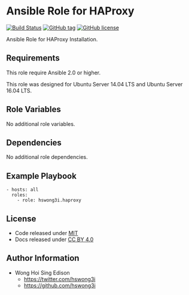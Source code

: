 Ansible Role for HAProxy
========================

[![Build Status](https://travis-ci.org/pantarei/ansible-role-haproxy.svg?branch=master)](https://travis-ci.org/pantarei/ansible-role-haproxy)
[![GitHub tag](https://img.shields.io/github/tag/pantarei/ansible-role-haproxy.svg)](https://github.com/pantarei/ansible-role-haproxy)
[![GitHub license](https://img.shields.io/github/license/pantarei/ansible-role-haproxy.svg)](https://github.com/pantarei/ansible-role-haproxy/blob/master/LICENSE)

Ansible Role for HAProxy Installation.

Requirements
------------

This role require Ansible 2.0 or higher.

This role was designed for Ubuntu Server 14.04 LTS and Ubuntu Server 16.04 LTS.

Role Variables
--------------

No additional role variables.

Dependencies
------------

No additional role dependencies.

Example Playbook
----------------

    - hosts: all
      roles:
        - role: hswong3i.haproxy

License
-------

-   Code released under [MIT](https://github.com/pantarei/ansible-role-haproxy/blob/master/LICENSE)
-   Docs released under [CC BY 4.0](http://creativecommons.org/licenses/by/4.0/)

Author Information
------------------

-   Wong Hoi Sing Edison
    -   <a href="https://twitter.com/hswong3i" class="uri" class="uri">https://twitter.com/hswong3i</a>
    -   <a href="https://github.com/hswong3i" class="uri" class="uri">https://github.com/hswong3i</a>

